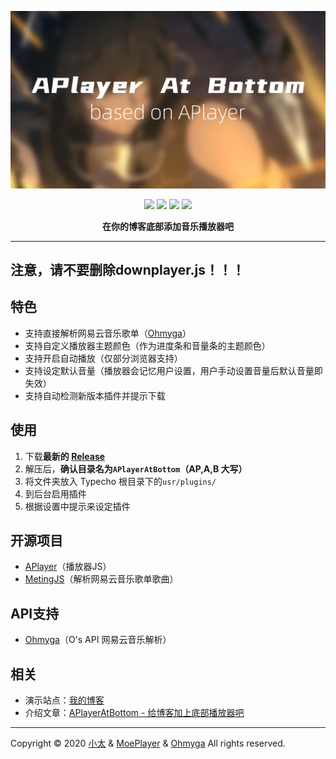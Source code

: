 ![](banner.png)

<p align="center">
<a href="https://github.com/SatoSouta/APlayerAtBottom/releases/latest"><img src="https://img.shields.io/github/v/release/satosouta/APlayerAtBottom?color=%2342b983&style=for-the-badge"></a>
<a href="https://github.com/MoePlayer/APlayer" target="_blank"><img src="https://img.shields.io/badge/based%20on-%E2%9D%A4 APlayer-ff69b4.svg?style=for-the-badge"></a>
<a href="https://typecho.org"><img src="https://img.shields.io/badge/for-Typecho-blueviolet.svg?style=for-the-badge"></a> 
<a href="https://github.com/satosouta/APlayerAtBottom/graphs/contributors"><img src="https://img.shields.io/github/contributors/satosouta/APlayerAtBottom?color=orange&style=for-the-badge"></a>
<p align="center"><strong>在你的博客底部添加音乐播放器吧</strong></p>

---

## 注意，请不要删除downplayer.js！！！

## 特色
 - 支持直接解析网易云音乐歌单（[Ohmyga](https://api.ohmyga.cn/page/netease)）
 - 支持自定义播放器主题颜色（作为进度条和音量条的主题颜色）
 - 支持开启自动播放（仅部分浏览器支持）
 - 支持设定默认音量（播放器会记忆用户设置，用户手动设置音量后默认音量即失效）
 - 支持自动检测新版本插件并提示下载

## 使用
1. 下载**最新的 [Release](https://github.com/SatoSouta/APlayerAtBottom/releases/latest)**
2. 解压后，**确认目录名为`APlayerAtBottom`（AP,A,B 大写）**
3. 将文件夹放入 Typecho 根目录下的`usr/plugins/`
4. 到后台启用插件
5. 根据设置中提示来设定插件

## 开源项目
 - [APlayer](https://github.com/MoePlayer/APlayer)（播放器JS）
 - [MetingJS](https://github.com/metowolf/MetingJS)（解析网易云音乐歌单歌曲）

## API支持
 - [Ohmyga](https://api.ohmyga.cn/page/netease)（O's API 网易云音乐解析）

## 相关
 - 演示站点：[我的博客](https://713.moe/)
 - 介绍文章：[APlayerAtBottom - 给博客加上底部播放器吧](https://713.moe/p/135)

---

Copyright &copy; 2020 [小太](https://github.com/SatoSouta) & [MoePlayer](https://github.com/MoePlayer) & [Ohmyga](https://github.com/ohmyga233) All rights reserved.
